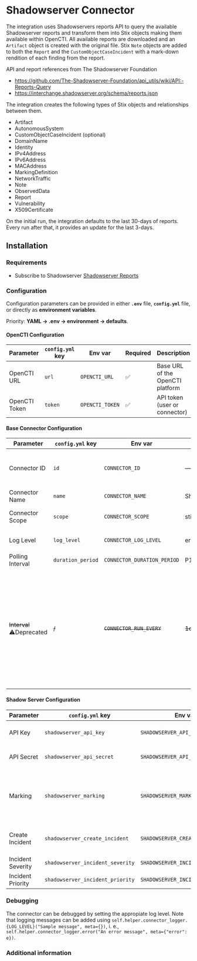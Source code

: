 # Shadowserver Connector

The integration uses Shadowservers reports API to query the available Shadowserver reports and transform them into Stix
objects making them available within OpenCTI. All available reports are downloaded and an `Artifact` object is created
with the original file. Stix `Note` objects are added to both the `Report` and the `CustomObjectCaseIncident` with a
mark-down rendition of each finding from the report.

API and report references from The Shadowserver Foundation

- https://github.com/The-Shadowserver-Foundation/api_utils/wiki/API:-Reports-Query
- https://interchange.shadowserver.org/schema/reports.json

The integration creates the following types of Stix objects and relationships between them.

- Artifact
- AutonomousSystem
- CustomObjectCaseIncident (optional)
- DomainName
- Identity
- IPv4Address
- IPv6Address
- MACAddress
- MarkingDefinition
- NetworkTraffic
- Note
- ObservedData
- Report
- Vulnerability
- X509Certificate

On the initial run, the integration defaults to the last 30-days of reports. Every run after that, it provides an update
for the last 3-days.

## Installation

### Requirements

- Subscribe to
  Shadowserver [Shadowserver Reports](https://www.shadowserver.org/what-we-do/network-reporting/get-reports/)

### Configuration

Configuration parameters can be provided in either **`.env`** file, **`config.yml`** file, or directly as **environment
variables**.

Priority: **YAML → .env → environment → defaults**.

#### OpenCTI Configuration

| Parameter     | `config.yml` key | Env var         | Required | Description                      |
|---------------|------------------|-----------------|----------|----------------------------------|
| OpenCTI URL   | `url`            | `OPENCTI_URL`   | ✅        | Base URL of the OpenCTI platform |
| OpenCTI Token | `token`          | `OPENCTI_TOKEN` | ✅        | API token (user or connector)    |

#### Base Connector Configuration

| Parameter                 | `config.yml` key  | Env var                     | Default      | Required | Description                                                                                                                                                                       |
|---------------------------|-------------------|-----------------------------|--------------|----------|-----------------------------------------------------------------------------------------------------------------------------------------------------------------------------------|
| Connector ID              | `id`              | `CONNECTOR_ID`              | —            | ✅        | Unique **UUIDv4** for this connector instance                                                                                                                                     |
| Connector Name            | `name`            | `CONNECTOR_NAME`            | Shadowserver | ❌        | Display name                                                                                                                                                                      |
| Connector Scope           | `scope`           | `CONNECTOR_SCOPE`           | stix2        | ❌        | Import label shown in jobs                                                                                                                                                        |
| Log Level                 | `log_level`       | `CONNECTOR_LOG_LEVEL`       | error        | ❌        | `debug` \| `info` \| `warning` \| `error`                                                                                                                                         |
| Polling Interval          | `duration_period` | `CONNECTOR_DURATION_PERIOD` | P1D          | ❌        | ISO‑8601 duration                                                                                                                                                                 |
| ~~Interval~~ ⚠️Deprecated | ~~/~~             | ~~`CONNECTOR_RUN_EVERY`~~   | ~~1d~~       | ~~❌~~    | ~~The time unit is represented by a single character at the end of the string: d for days, h for hours, m for minutes, and s for seconds. e.g., 30s is 30 seconds. 1d is 1 day.~~ |

#### Shadow Server Configuration

| Parameter         | `config.yml` key                 | Env var                          | Default   | Required | Description                                                                       |
|-------------------|----------------------------------|----------------------------------|-----------|----------|-----------------------------------------------------------------------------------|
| API Key           | `shadowserver_api_key`           | `SHADOWSERVER_API_KEY`           | —         | ✅        | The API key for Shadowserver.                                                     |
| API Secret        | `shadowserver_api_secret`        | `SHADOWSERVER_API_SECRET`        | —         | ✅        | The API secret for Shadowserver.                                                  |
| Marking           | `shadowserver_marking`           | `SHADOWSERVER_MARKING`           | TLP:CLEAR | ❌        | The marking for the data, e.g., `TLP:CLEAR`, `TLP:GREEN`, `TLP:AMBER`, `TLP:RED`. |
| Create Incident   | `shadowserver_create_incident`   | `SHADOWSERVER_CREATE_INCIDENT`   | true      | ❌        | Whether to create an incident (`true` or `false`).                                |
| Incident Severity | `shadowserver_incident_severity` | `SHADOWSERVER_INCIDENT_SEVERITY` | low       | ❌        | The severity of the incident.                                                     |
| Incident Priority | `shadowserver_incident_priority` | `SHADOWSERVER_INCIDENT_PRIORITY` | P4        | ❌        | The priority of the incident.                                                     |

### Debugging ###

The connector can be debugged by setting the appropiate log level.
Note that logging messages can be added using `self.helper.connector_logger.{LOG_LEVEL}("Sample message", meta={})`, i.
e., `self.helper.connector_logger.error("An error message", meta={"error": e})`.

<!-- Any additional information to help future users debug and report detailed issues concerning this connector -->

### Additional information

<!--
Any additional information about this connector
* What information is ingested/updated/changed
* What should the user take into account when using this connector
* ...
-->
